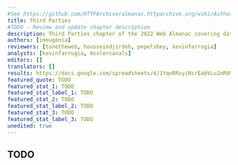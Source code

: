 ```yaml
---
#See https://github.com/HTTPArchive/almanac.httparchive.org/wiki/Authors'-Guide#metadata-to-add-at-the-top-of-your-chapters
title: Third Parties
#TODO - Review and update chapter description
description: Third Parties chapter of the 2022 Web Almanac covering data of what third parties are used, what they are used for, a deep dive into performance impacts and a discussion on security and privacy impacts.
authors: [imeugenia]
reviewers: [tunetheweb, housseindjirdeh, pepelsbey, kevinfarrugia]
analysts: [kevinfarrugia, msolercanals]
editors: []
translators: []
results: https://docs.google.com/spreadsheets/d/1YqoRRsyiNsrEabVLu2nRU98JIG_0zLLuoQhC2nX8xbM/
featured_quote: TODO
featured_stat_1: TODO
featured_stat_label_1: TODO
featured_stat_2: TODO
featured_stat_label_2: TODO
featured_stat_3: TODO
featured_stat_label_3: TODO
unedited: true
---
```


## TODO
